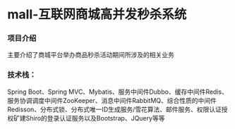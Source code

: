 # mall-互联网商城高并发秒杀系统
### 项目介绍
主要介绍了商城平台举办商品秒杀活动期间所涉及的相关业务
### 技术栈：
Spring Boot、Spring MVC、Mybatis、服务中间件Dubbo、缓存中间件Redis、服务协调调度中间件ZooKeeper、消息中间件RabbitMQ、综合性质的中间件Redisson、分布式锁、分布式唯一ID生成服务/雪花算法、邮件服务、权限认证授权矿建Shiro的登录认证服务以及Bootstrap、JQuery等等
